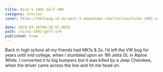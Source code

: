 ```yaml
---
title: Nick’s 1991 Golf VR6
category: Stories
cover: https://mk2swag.s3.eu-west-3.amazonaws.com/stories/nicks-1991-vr6-itb-golf-cover.jpg

date: 2020-03-20T04:30:57.963Z
path: /nicks-1991-golf-vr6
published: true
---
```


Back in high school all my friends had MK1s & 2s. I’d left the VW bug for years until mid college, when I stumbled upon an ’86 Jetta GL in Alpine White. I converted it to big bumpers but it was killed by a Jeep Cherokee, when the driver came across the line and hit me head on.